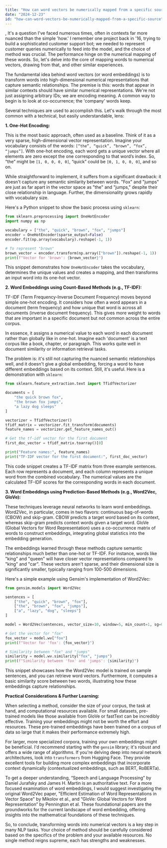 ```yaml
---
title: "How can word vectors be numerically mapped from a specific source?"
date: "2024-12-23"
id: "how-can-word-vectors-be-numerically-mapped-from-a-specific-source"
---
```


,  It's a question I've faced numerous times, often in contexts far more nuanced than the simple 'how.' I remember one project back in '16, trying to build a sophisticated customer support bot; we needed to represent customer queries numerically to feed into the model, and the choice of method was crucial. The performance hinge on the numerical mapping of these words. So, let's delve into the core of mapping words to numerical vectors, drawing from that, and other similar experiences.

The fundamental idea behind word vectors (or word embeddings) is to transform words into high-dimensional numerical representations that capture semantic relationships. The premise is this: words that appear in similar contexts should have similar numerical representations. We're not just assigning arbitrary IDs; we are encoding meaning. A common way to begin is to look at co-occurrence; the 'company' words keep.

Several techniques are used to accomplish this. Let's walk through the most common with a technical, but easily understandable, lens:

**1. One-Hot Encoding:**

This is the most basic approach, often used as a baseline. Think of it as a very sparse, high-dimensional vector representation. Imagine your vocabulary consists of the words: `[“the”, “quick”, “brown”, “fox”, “jumps”]`. With one-hot encoding, each word gets a unique vector where all elements are zero except the one corresponding to that word’s index. So, “the” might be `[1, 0, 0, 0, 0]`, “quick” could be `[0, 1, 0, 0, 0]`, and so on.

While straightforward to implement, it suffers from a significant drawback: it doesn't capture any semantic similarity between words. "Fox" and "jumps" are just as far apart in the vector space as "the" and "jumps," despite their close relationship in language. Further, the dimensionality grows rapidly with vocabulary size.

Here's a Python snippet to show the basic process using `sklearn`:

```python
from sklearn.preprocessing import OneHotEncoder
import numpy as np

vocabulary = ["the", "quick", "brown", "fox", "jumps"]
encoder = OneHotEncoder(sparse_output=False)
encoder.fit(np.array(vocabulary).reshape(-1, 1))

# To represent "brown"
brown_vector = encoder.transform(np.array(["brown"]).reshape(-1, 1))
print(f"Vector for 'brown': {brown_vector}")
```

This snippet demonstrates how `OneHotEncoder` takes the vocabulary, determines the unique values and creates a mapping, and then transforms an input word into its one-hot vector.

**2. Word Embeddings using Count-Based Methods (e.g., TF-IDF):**

TF-IDF (Term Frequency-Inverse Document Frequency) moves beyond simple one-hot encoding. It considers how often a word appears in a document (term frequency) and how unique that word is across all documents (inverse document frequency). This gives more weight to words that are important in a specific document but not common across the entire corpus.

In essence, it assigns a numerical value to each word in each document rather than globally like in one-hot. Imagine each 'document' is a text corpus like a book, chapter, or paragraph. This works quite well in document similarity or information retrieval tasks.

The problem is: it's still not capturing the nuanced semantic relationships well, and it doesn't give a global embedding, forcing a word to have different embeddings based on its context. Still, it's useful. Here is a demonstration with `sklearn`:

```python
from sklearn.feature_extraction.text import TfidfVectorizer

documents = [
    "the quick brown fox",
    "the brown fox jumps",
    "a lazy dog sleeps"
]

vectorizer = TfidfVectorizer()
tfidf_matrix = vectorizer.fit_transform(documents)
feature_names = vectorizer.get_feature_names_out()

# Get the tf-idf vector for the first document
first_doc_vector = tfidf_matrix.toarray()[0]

print("Feature names:", feature_names)
print("TF-IDF vector for the first document:", first_doc_vector)
```

This code snippet creates a TF-IDF matrix from three example sentences. Each row represents a document, and each column represents a unique word from the combined vocabulary. The numerical values are the calculated TF-IDF scores for the corresponding words in each document.

**3. Word Embeddings using Prediction-Based Methods (e.g., Word2Vec, GloVe):**

These techniques leverage neural networks to learn word embeddings. Word2Vec, in particular, comes in two flavors: continuous bag-of-words (CBOW) and skip-gram. CBOW predicts a target word based on its context, whereas skip-gram predicts context words given a target word. GloVe (Global Vectors for Word Representation) uses a co-occurrence matrix of words to construct embeddings, integrating global statistics into the embedding generation.

The embeddings learned through these methods capture semantic relationships much better than one-hot or TF-IDF. For instance, words like "king" and "queen" will have closer vector representations compared to "king" and "car". These vectors aren't sparse, and their dimensional size is significantly smaller, typically ranging from 100-500 dimensions.

Here's a simple example using Gensim's implementation of Word2Vec:

```python
from gensim.models import Word2Vec

sentences = [
    ["the", "quick", "brown", "fox"],
    ["the", "brown", "fox", "jumps"],
    ["a", "lazy", "dog", "sleeps"]
]

model = Word2Vec(sentences, vector_size=10, window=5, min_count=1, sg=0) # sg = 0 for CBOW, 1 for skip-gram

# Get the vector for "fox"
fox_vector = model.wv["fox"]
print(f"Vector for 'fox': {fox_vector}")

# Similarity between "fox" and "jumps"
similarity = model.wv.similarity("fox", "jumps")
print(f"Similarity between 'fox' and 'jumps': {similarity}")
```
This snippet showcases how the Word2Vec model is trained on sample sentences, and you can retrieve word vectors. Furthermore, it computes a basic similarity score between two words, illustrating how these embeddings capture relationships.

**Practical Considerations & Further Learning:**

When selecting a method, consider the size of your corpus, the task at hand, and computational resources available. For small datasets, pre-trained models like those available from GloVe or fastText can be incredibly effective. Training your embeddings might not be worth the effort and resources. These pre-trained embeddings have been trained on a corpus of data so large that it makes their performance extremely high.

For larger, more specialized corpora, training your own embeddings might be beneficial. I'd recommend starting with the `gensim` library; it's robust and offers a wide range of algorithms. If you're delving deep into neural network architectures, look into `transformers` from Hugging Face. They provide excellent tools for building more complex embeddings that incorporate context dynamically (contextualized embeddings, such as BERT, RoBERTa).

To get a deeper understanding, “Speech and Language Processing” by Daniel Jurafsky and James H. Martin is an authoritative text. For a more focused examination of word embeddings, I would suggest investigating the original Word2Vec paper, "Efficient Estimation of Word Representations in Vector Space" by Mikolov et al., and “GloVe: Global Vectors for Word Representation” by Pennington et al. These foundational papers are the groundworks for the current landscape of word embedding, offering insights into the mathematical foundations of these techniques.

So, to conclude, transforming words into numerical vectors is a key step in many NLP tasks. Your choice of method should be carefully considered based on the specifics of the problem and your available resources. No single method reigns supreme, each has strengths and weaknesses.
